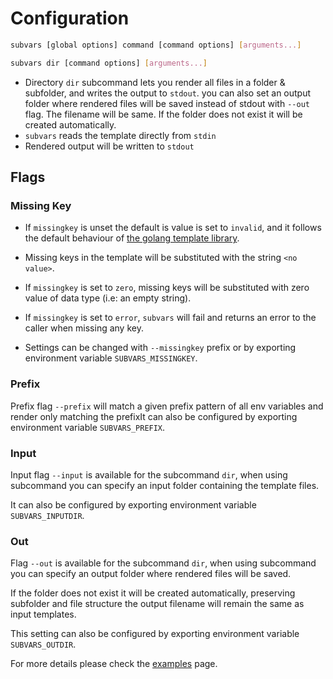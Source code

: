 # Configuration

```bash
subvars [global options] command [command options] [arguments...]
```

```bash
subvars dir [command options] [arguments...]
```

* Directory `dir` subcommand lets you render all files in a folder & subfolder, and writes the output to `stdout`.
  you can also set an output folder where rendered files will be saved instead of stdout with `--out` flag. The filename will be same. If the folder does not exist it will be created automatically.
* `subvars` reads the template directly from `stdin`
* Rendered output will be written to `stdout`

## Flags

### Missing Key

* If `missingkey` is unset the  default is value is set to `invalid`,
  and it follows the default behaviour of [the golang template library](https://golang.org/pkg/text/template/#Template.Option).

* Missing keys in the template will be substituted with the string `<no value>`.

* If `missingkey` is set to `zero`, missing keys will be substituted with zero value of data type (i.e: an empty string).

* If `missingkey` is set to `error`, `subvars` will fail and
  returns an error to the caller when missing any key.

* Settings can be changed with `--missingkey` prefix or by exporting environment variable `SUBVARS_MISSINGKEY`.

### Prefix
Prefix flag `--prefix` will match a given prefix pattern of all env variables and render only matching the prefixIt can also be configured by exporting environment variable `SUBVARS_PREFIX`.


### Input
Input flag `--input` is available for the subcommand `dir`, when using subcommand you can specify an input folder containing the template files.

It can also be configured by exporting environment variable `SUBVARS_INPUTDIR`.


### Out
Flag `--out` is available for the subcommand `dir`, when using subcommand you can specify an output folder
where rendered files will be saved.

If the folder does not exist it will be created automatically, preserving subfolder and file structure 
the output filename will remain the same as input templates.

This setting can also be configured by exporting environment variable `SUBVARS_OUTDIR`.

For more details please check the [examples](03-usage-examples.md) page.
